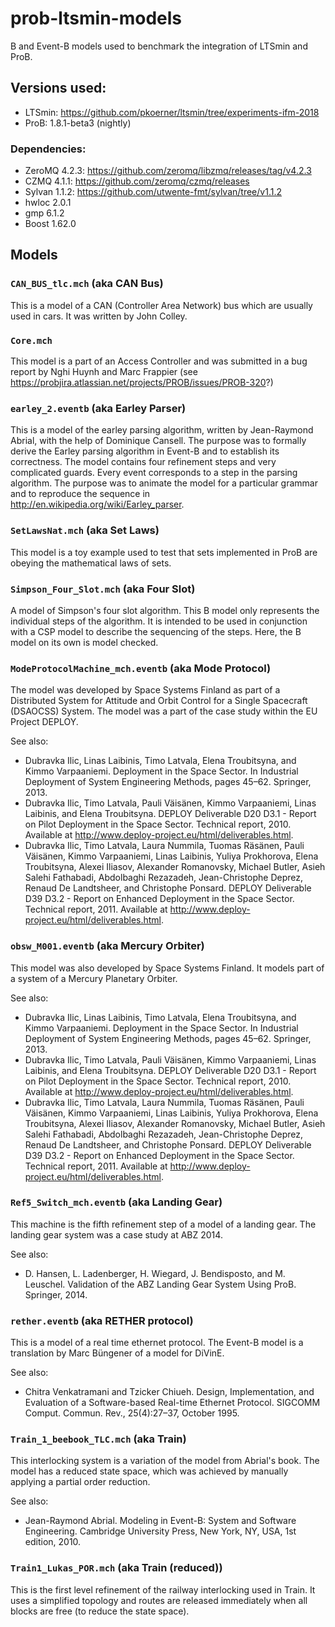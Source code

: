 # prob-ltsmin-models
 B and Event-B models used to benchmark the integration of LTSmin and ProB.

## Versions used:

- LTSmin: https://github.com/pkoerner/ltsmin/tree/experiments-ifm-2018
- ProB: 1.8.1-beta3 (nightly)

### Dependencies:

- ZeroMQ 4.2.3: https://github.com/zeromq/libzmq/releases/tag/v4.2.3
- CZMQ 4.1.1: https://github.com/zeromq/czmq/releases
- Sylvan 1.1.2: https://github.com/utwente-fmt/sylvan/tree/v1.1.2
- hwloc 2.0.1
- gmp 6.1.2
- Boost 1.62.0


## Models


### `CAN_BUS_tlc.mch` (aka CAN Bus)

This is a model of a CAN (Controller Area Network) bus which are usually used in cars. It was written by John Colley.

### `Core.mch`

This model is a part of an Access Controller and was submitted in a bug report by Nghi Huynh and Marc Frappier (see https://probjira.atlassian.net/projects/PROB/issues/PROB-320?)

### `earley_2.eventb` (aka Earley Parser)

This is a model of the earley parsing algorithm, written by Jean-Raymond Abrial, with the help of Dominique Cansell. The purpose was to formally derive the Earley parsing algorithm in Event-B and to establish its correctness. The model contains four refinement steps and very complicated guards. Every event corresponds to a step in the parsing algorithm. The purpose was to animate the model for a particular grammar and to reproduce the sequence in http://en.wikipedia.org/wiki/Earley_parser.


### `SetLawsNat.mch` (aka Set Laws)

This model is a toy example used to test that sets implemented in ProB are obeying the mathematical laws of sets.


### `Simpson_Four_Slot.mch` (aka Four Slot)

A model of Simpson's four slot algorithm. This B model only represents the individual steps of the algorithm. It is intended to be used in conjunction with a CSP model to describe the sequencing of the steps. Here, the B model on its own is model checked.


### `ModeProtocolMachine_mch.eventb` (aka Mode Protocol)

The model was developed by Space Systems Finland as part of a Distributed System for Attitude and Orbit Control for a Single Spacecraft (DSAOCSS) System. The model was a part of the case study within the EU Project DEPLOY.

See also: 

- Dubravka Ilic, Linas Laibinis, Timo Latvala, Elena Troubitsyna, and Kimmo Varpaaniemi. Deployment in the Space Sector. In Industrial Deployment of System Engineering Methods, pages 45–62. Springer, 2013.
- Dubravka Ilic, Timo Latvala, Pauli Väisänen, Kimmo Varpaaniemi, Linas Laibinis, and Elena Troubitsyna. DEPLOY Deliverable D20 D3.1 - Report on Pilot Deployment in the Space Sector. Technical report, 2010. Available at http://www.deploy-project.eu/html/deliverables.html.
- Dubravka Ilic, Timo Latvala, Laura Nummila, Tuomas Räsänen, Pauli Väisänen, Kimmo Varpaaniemi, Linas Laibinis, Yuliya Prokhorova, Elena Troubitsyna, Alexei Iliasov, Alexander Romanovsky, Michael Butler, Asieh Salehi Fathabadi, Abdolbaghi Rezazadeh, Jean-Christophe Deprez, Renaud De Landtsheer, and Christophe Ponsard. DEPLOY Deliverable D39 D3.2 - Report on Enhanced Deployment in the Space Sector. Technical report, 2011. Available at http://www.deploy-project.eu/html/deliverables.html.

### `obsw_M001.eventb` (aka Mercury Orbiter)
This model was also developed by Space Systems Finland.
It models part of a system of a Mercury Planetary Orbiter.

See also: 

- Dubravka Ilic, Linas Laibinis, Timo Latvala, Elena Troubitsyna, and Kimmo Varpaaniemi. Deployment in the Space Sector. In Industrial Deployment of System Engineering Methods, pages 45–62. Springer, 2013.
- Dubravka Ilic, Timo Latvala, Pauli Väisänen, Kimmo Varpaaniemi, Linas Laibinis, and Elena Troubitsyna. DEPLOY Deliverable D20 D3.1 - Report on Pilot Deployment in the Space Sector. Technical report, 2010. Available at http://www.deploy-project.eu/html/deliverables.html.
- Dubravka Ilic, Timo Latvala, Laura Nummila, Tuomas Räsänen, Pauli Väisänen, Kimmo Varpaaniemi, Linas Laibinis, Yuliya Prokhorova, Elena Troubitsyna, Alexei Iliasov, Alexander Romanovsky, Michael Butler, Asieh Salehi Fathabadi, Abdolbaghi Rezazadeh, Jean-Christophe Deprez, Renaud De Landtsheer, and Christophe Ponsard. DEPLOY Deliverable D39 D3.2 - Report on Enhanced Deployment in the Space Sector. Technical report, 2011. Available at http://www.deploy-project.eu/html/deliverables.html.


### `Ref5_Switch_mch.eventb` (aka Landing Gear)

This machine is the fifth refinement step of a model of a landing gear. The landing gear system was a case study at ABZ 2014. 

See also:
- D. Hansen, L. Ladenberger, H. Wiegard, J. Bendisposto, and M. Leuschel. Validation of the ABZ Landing Gear System Using ProB. Springer, 2014.


### `rether.eventb` (aka RETHER protocol)

This is a model of a real time ethernet protocol. The Event-B model is a translation by Marc Büngener of a model for DiVinE.

See also:
- Chitra Venkatramani and Tzicker Chiueh. Design, Implementation, and Evaluation of a Software-based Real-time Ethernet Protocol. SIGCOMM Comput. Commun. Rev., 25(4):27–37, October 1995.


### `Train_1_beebook_TLC.mch` (aka Train)

This interlocking system is a variation of the model from Abrial's book. The model has a reduced state space, which was achieved by manually applying a partial order reduction.

See also:
- Jean-Raymond Abrial. Modeling in Event-B: System and Software Engineering. Cambridge University Press, New York, NY, USA, 1st edition, 2010.

### `Train1_Lukas_POR.mch` (aka Train (reduced))

This is the first level refinement of the railway interlocking used in Train.
It uses a simplified topology and routes are released immediately when all blocks are free (to reduce the state space).
